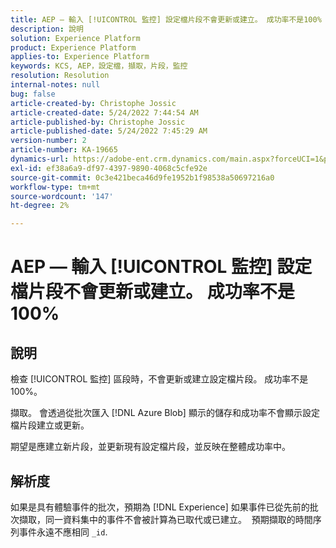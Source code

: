 ```yaml
---
title: AEP — 輸入 [!UICONTROL 監控] 設定檔片段不會更新或建立。 成功率不是100%
description: 說明
solution: Experience Platform
product: Experience Platform
applies-to: Experience Platform
keywords: KCS, AEP，設定檔，擷取，片段，監控
resolution: Resolution
internal-notes: null
bug: false
article-created-by: Christophe Jossic
article-created-date: 5/24/2022 7:44:54 AM
article-published-by: Christophe Jossic
article-published-date: 5/24/2022 7:45:29 AM
version-number: 2
article-number: KA-19665
dynamics-url: https://adobe-ent.crm.dynamics.com/main.aspx?forceUCI=1&pagetype=entityrecord&etn=knowledgearticle&id=49b97160-35db-ec11-a7b6-0022480b01c6
exl-id: ef38a6a9-df97-4397-9890-4068c5cfe92e
source-git-commit: 0c3e421beca46d9fe1952b1f98538a50697216a0
workflow-type: tm+mt
source-wordcount: '147'
ht-degree: 2%

---
```


# AEP — 輸入 [!UICONTROL 監控] 設定檔片段不會更新或建立。 成功率不是100%

## 說明


檢查 [!UICONTROL 監控] 區段時，不會更新或建立設定檔片段。 成功率不是100%。

擷取。 會透過從批次匯入 [!DNL Azure Blob] 顯示的儲存和成功率不會顯示設定檔片段建立或更新。

期望是應建立新片段，並更新現有設定檔片段，並反映在整體成功率中。


## 解析度


如果是具有體驗事件的批次，預期為 [!DNL Experience] 如果事件已從先前的批次擷取，同一資料集中的事件不會被計算為已取代或已建立。  預期擷取的時間序列事件永遠不應相同 `_id`.
